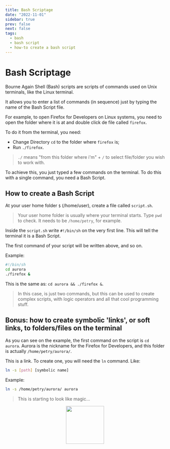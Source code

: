```yaml
---
title: Bash Scriptage
date: "2022-11-01"
sidebar: true
prev: false
next: false
tags:
  - bash
  - bash script
  - how-to create a bash script
---
```


# Bash Scriptage

Bourne Again Shell (Bash) scripts are scripts of commands used on Unix terminals, like the Linux terminal.

It allows you to enter a list of commands (in sequence) just by typing the name of the Bash Script file.

For example, to open Firefox for Developers on Linux systems, you need to open the folder where it is at and double click de file called `firefox`.

To do it from the terminal, you need:

* Change Directory `cd` to the folder where `firefox` is;
* Run `./firefox`.

> `./` means "from this folder where i'm" + `/` to select file/folder you wish to work with.

To achieve this, you just typed a few commands on the terminal. To do this with a single command, you need a Bash Script.

## How to create a Bash Script

At your user home folder `$` (/home/user), create a file called `script.sh`.

> Your user home folder is usually where your terminal starts. Type `pwd` to check. It needs to be `/home/petry`, for example.

Inside the `script.sh` write `#!/bin/sh` on the very first line. This will tell the terminal it is a Bash Script.

The first command of your script will be written above, and so on.

Example:

```bash
#!/bin/sh
cd aurora
./firefox &
```

This is the same as: `cd aurora && ./firefox &`.

> In this case, is just two commands, but this can be used to create complex scripts, with logic operators and all that cool programming stuff.

## Bonus: how to create symbolic 'links', or soft links, to folders/files on the terminal

As you can see on the example, the first command on the script is `cd aurora`. Aurora is the nickname for the Firefox for Developers, and this folder is actually `/home/petry/aurora/`.

This is a link. To create one, you will need the `ln` command. Like:

```bash
ln -s [path] [symbolic name]
```

Example:

```bash
ln -s /home/petry/aurora/ aurora
````

> This is starting to look like magic...

<div class="wisdom">
<img class="wisdony" src="https://upload.wikimedia.org/wikipedia/commons/9/9f/Pents02.jpg" alt="">
</div>

<style>
  .wisdom {
    display: flex;
    justify-content: center;
  }

  .wisdony {
  height: 120px;
  }
</style>
